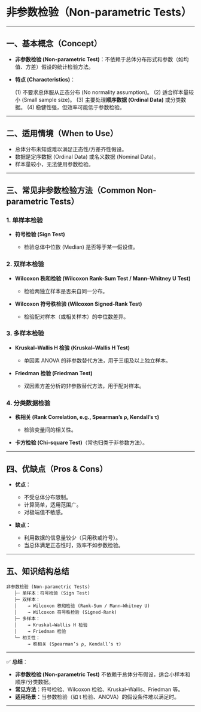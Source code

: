 

# 非参数检验（Non-parametric Tests）

---

## 一、基本概念（Concept）

* **非参数检验 (Non-parametric Test)**：不依赖于总体分布形式和参数（如均值、方差）假设的统计检验方法。
* **特点 (Characteristics)**：

  (1) 不要求总体服从正态分布 (No normality assumption)。
  (2) 适合样本量较小 (Small sample size)。
  (3) 主要处理**顺序数据 (Ordinal Data)** 或分类数据。
  (4) 稳健性强，但效率可能低于参数检验。

---

## 二、适用情境（When to Use）

* 总体分布未知或难以满足正态性/方差齐性假设。
* 数据是定序数据 (Ordinal Data) 或名义数据 (Nominal Data)。
* 样本量较小，无法使用参数检验。

---

## 三、常见非参数检验方法（Common Non-parametric Tests）

### 1. 单样本检验

* **符号检验 (Sign Test)**

  * 检验总体中位数 (Median) 是否等于某一假设值。

### 2. 双样本检验

* **Wilcoxon 秩和检验 (Wilcoxon Rank-Sum Test / Mann–Whitney U Test)**

  * 检验两独立样本是否来自同一分布。
* **Wilcoxon 符号秩检验 (Wilcoxon Signed-Rank Test)**

  * 检验配对样本（或相关样本）的中位数差异。

### 3. 多样本检验

* **Kruskal–Wallis H 检验 (Kruskal–Wallis H Test)**

  * 单因素 ANOVA 的非参数替代方法，用于三组及以上独立样本。
* **Friedman 检验 (Friedman Test)**

  * 双因素方差分析的非参数替代方法，用于配对样本。

### 4. 分类数据检验

* **秩相关 (Rank Correlation, e.g., Spearman’s ρ, Kendall’s τ)**

  * 检验变量间的相关性。
* **卡方检验 (Chi-square Test)**（常也归类于非参数方法）。

---

## 四、优缺点（Pros & Cons）

* **优点**：

  * 不受总体分布限制。
  * 计算简单，适用范围广。
  * 对极端值不敏感。
* **缺点**：

  * 利用数据的信息量较少（只用秩或符号）。
  * 当总体满足正态性时，效率不如参数检验。

---

## 五、知识结构总结

```
非参数检验 (Non-parametric Tests)
   ├─ 单样本：符号检验 (Sign Test)
   ├─ 双样本：
   │    → Wilcoxon 秩和检验 (Rank-Sum / Mann–Whitney U)
   │    → Wilcoxon 符号秩检验 (Signed-Rank)
   ├─ 多样本：
   │    → Kruskal–Wallis H 检验
   │    → Friedman 检验
   └─ 相关性：
        → 秩相关 (Spearman’s ρ, Kendall’s τ)
```

---

✅ **总结**：

* **非参数检验 (Non-parametric Test)** 不依赖于总体分布假设，适合小样本和顺序/分类数据。
* **常见方法**：符号检验、Wilcoxon 检验、Kruskal–Wallis、Friedman 等。
* **适用场景**：当参数检验（如 t 检验、ANOVA）的假设条件难以满足时。

---


